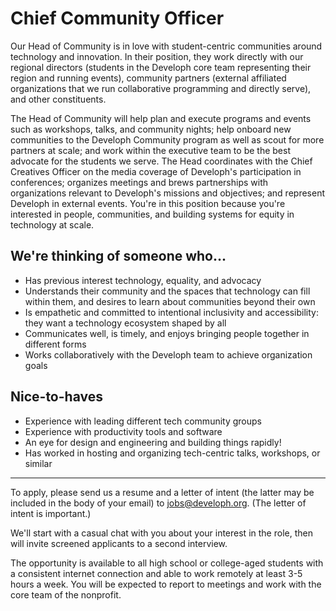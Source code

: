 # Chief Community Officer
Our Head of Community is in love with student-centric communities around technology and innovation. In their position, they work directly with our regional directors (students in the Developh core team representing their region and running events), community partners (external affiliated organizations that we run collaborative programming and directly serve), and other constituents.

The Head of Community will help plan and execute programs and events such as workshops, talks, and community nights; help onboard new communities to the Developh Community program as well as scout for more partners at scale; and work within the executive team to be the best advocate for the students we serve. The Head coordinates with the Chief Creatives Officer on the media coverage of Developh's participation in conferences; organizes meetings and brews partnerships with organizations relevant to Developh's missions and objectives; and represent Developh in external events. You're in this position because you're interested in people, communities, and building systems for equity in technology at scale.

## We're thinking of someone who...
* Has previous interest technology, equality, and advocacy
* Understands their community and the spaces that technology can fill within them, and desires to learn about communities beyond their own
* Is empathetic and committed to intentional inclusivity and accessibility: they want a technology ecosystem shaped by all
* Communicates well, is timely, and enjoys bringing people together in different forms
* Works collaboratively with the Developh team to achieve organization goals

## Nice-to-haves
* Experience with leading different tech community groups
* Experience with productivity tools and software
* An eye for design and engineering and building things rapidly! 
* Has worked in hosting and organizing tech-centric talks, workshops, or similar

___

To apply, please send us a resume and a letter of intent (the latter may be included in the body of your email) to jobs@developh.org. (The letter of intent is important.)

We'll start with a casual chat with you about your interest in the role, then will invite screened applicants to a second interview.

The opportunity is available to all high school or college-aged students with a consistent internet connection and able to work remotely at least 3-5 hours a week. You will be expected to report to meetings and work with the core team of the nonprofit.
